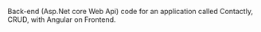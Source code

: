 Back-end (Asp.Net core Web Api) code for an application called Contactly, CRUD, with Angular on Frontend.
